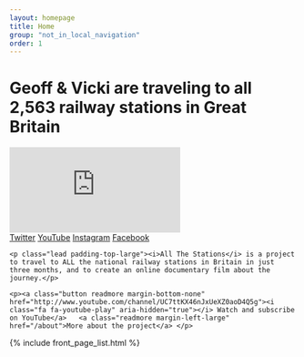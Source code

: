 ```yaml
---
layout: homepage
title: Home
group: "not_in_local_navigation"
order: 1
---
```


<div class="bgbox secondary padding-bottom-large">
	<h1>Geoff &amp; Vicki are <strong>traveling to all 2,563 railway stations</strong> in Great Britain</h1>
	<div class="videoWrapper">
		<iframe src="https://www.youtube.com/embed/videoseries?list=PL4PdgT_AV_nWe4zl01CbwnSuspvdHZMde" frameborder="0" allowfullscreen class="embed-responsive-item"></iframe>
	</div>
	<span class="padding-right-large"><a class="" href="http://www.twitter.com/allthestations/"><i class="fa fa-twitter" aria-hidden="true"></i> Twitter</a></span>
	<span class="padding-right-large"><a class="" href="http://www.youtube.com/channel/UC7ttKX46nJxUeXZ0aoD4Q5g"><i class="fa fa-youtube-play" aria-hidden="true"></i> YouTube</a></span>
	<span class="padding-right-large"><a class="" href="http://www.instagram.com/allthestations/"><i class="fa fa-instagram" aria-hidden="true"></i> Instagram</a></span>
	<span class="padding-right-large"><a class="" href="http://www.facebook.com/AllTheStations/"><i class="fa fa-facebook-official" aria-hidden="true"></i> Facebook</a></span>

	<p class="lead padding-top-large"><i>All The Stations</i> is a project to travel to ALL the national railway stations in Britain in just three months, and to create an online documentary film about the journey.</p>

	<p><a class="button readmore margin-bottom-none" href="http://www.youtube.com/channel/UC7ttKX46nJxUeXZ0aoD4Q5g"><i class="fa fa-youtube-play" aria-hidden="true"></i> Watch and subscribe on YouTube</a>   <a class="readmore margin-left-large" href="/about">More about the project</a> </p>
</div>

{% include front_page_list.html %}
